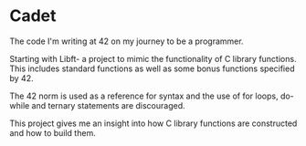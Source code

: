 # Cadet
The code I'm writing at 42 on my journey to be a programmer.

Starting with Libft- a project to mimic the functionality of C library functions. This includes standard functions as well as some bonus functions specified by 42.

The 42 norm is  used as a reference for syntax and the use of for loops, do-while and ternary statements are discouraged.

This project gives me an insight into how C library functions are constructed and how to build them.
